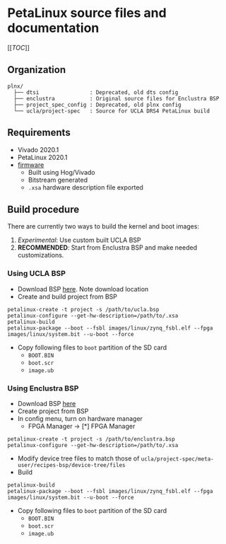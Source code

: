 # PetaLinux source files and documentation

[[_TOC_]]

## Organization

``` {.example}
plnx/
  ├── dtsi                : Deprecated, old dts config
  ├── enclustra           : Original source files for Enclustra BSP
  ├── project_spec_config : Deprecated, old plnx config
  └── ucla/project-spec   : Source for UCLA DRS4 PetaLinux build
```

## Requirements
 * Vivado 2020.1
 * PetaLinux 2020.1
 * [firmware](https://gitlab.com/ucla-gaps-tof/firmware)
   * Built using Hog/Vivado
   * Bitstream generated
   * `.xsa` hardware description file exported

## Build procedure

There are currently two ways to build the kernel and boot images:

 1. *Experimental*: Use custom built UCLA BSP
 2. **RECOMMENDED**: Start from Enclustra BSP and make needed customizations.

### Using UCLA BSP

 * Download BSP [here](https://gaps1.astro.ucla.edu/gaps/media/drsdev/ucla_drs4_v2_3_xilinx2020_1.bsp). Note download location
 * Create and build project from BSP
```
petalinux-create -t project -s /path/to/ucla.bsp
petalinux-configure --get-hw-description=/path/to/.xsa
petalinux-build
petalinux-package --boot --fsbl images/linux/zynq_fsbl.elf --fpga images/linux/system.bit --u-boot --force
```
 * Copy following files to `boot` partition of the SD card
   * `BOOT.BIN`
   * `boot.scr`
   * `image.ub`
  
### Using Enclustra BSP

 * Download BSP [here](https://github.com/enclustra/Mars_ZX2_EB1_Reference_Design/releases/download/2020.1_v1.1.0/Petalinux_MA-ZX2-10-2I-D9_EB1_SD.bsp)
 * Create project from BSP
 * In config menu, turn on hardware manager
   * FPGA Manager -> [*] FPGA Manager
```
petalinux-create -t project -s /path/to/enclustra.bsp
petalinux-configure --get-hw-description=/path/to/.xsa
```
 * Modify device tree files to match those of `ucla/project-spec/meta-user/recipes-bsp/device-tree/files` 
 * Build
```
petalinux-build
petalinux-package --boot --fsbl images/linux/zynq_fsbl.elf --fpga images/linux/system.bit --u-boot --force
```
 * Copy following files to `boot` partition of the SD card
   * `BOOT.BIN`
   * `boot.scr`
   * `image.ub`
